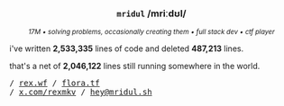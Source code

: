 <div align="center">
  
  ### `mridul` /mriːdʊl/
  
  <sup><i>17M • solving problems, occasionally creating them • full stack dev • ctf player</i></sup>
  
</div>

i've written **2,533,335** lines of code and deleted **487,213** lines.

that's a net of **2,046,122** lines still running somewhere in the world.

<samp>
/ <a href="https://rex.wf">rex.wf</a> / <a href="https://flora.tf">flora.tf</a>
<br>
/ <a href="https://x.com/rexmkv">x.com/rexmkv</a> / <a href="mailto:hey@mridul.sh">hey@mridul.sh</a>
</samp>

<!-- last updated: 1745539276 -->